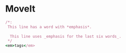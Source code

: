 # MoveIt
```ruby
/*:
 This line has a word with *emphasis*.
 
  This line uses _emphasis for the last six words_.
 */
<em>tags</em>
```

